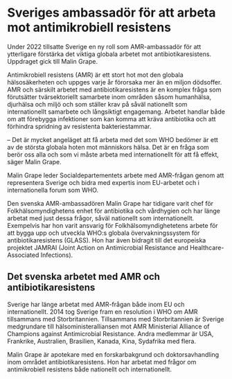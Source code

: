 # Sveriges ambassadör för att arbeta mot antimikrobiell resistens

Under 2022 tillsatte Sverige en ny roll som AMR\-ambassadör för att ytterligare förstärka det viktiga globala arbetet mot antibiotikaresistens. Uppdraget gick till Malin Grape.


Antimikrobiell resistens (AMR) är ett stort hot mot den globala hälsosäkerheten och uppges varje år förorsaka mer än en miljon dödsoffer. AMR och särskilt arbetet med antibiotikaresistens är en komplex fråga som förutsätter tvärsektoriellt samarbete inom områden såsom humanhälsa, djurhälsa och miljö och som ställer krav på såväl nationellt som internationellt samarbete och långsiktigt engagemang. Arbetet handlar både om att förebygga infektioner som kan komma att kräva antibiotika och att förhindra spridning av resistenta bakteriestammar.

– Det är mycket angeläget att få arbeta med det som WHO bedömer är ett av de största globala hoten mot människors hälsa. Det är en fråga som berör oss alla och som vi måste arbeta med internationellt för att få effekt, säger Malin Grape.

Malin Grape leder Socialdepartementets arbete med AMR\-frågan genom att representera Sverige och bidra med expertis inom EU\-arbetet och i internationella forum som WHO.

Den svenska AMR\-ambassadören Malin Grape har tidigare varit chef för Folkhälsomyndighetens enhet för antibiotika och vårdhygien och har länge arbetat med just dessa frågor, såväl nationellt som internationellt. Exempelvis har hon varit ansvarig för Folkhälsomyndighetetens arbete för att bygga upp och utveckla WHO:s globala övervakningssystem för antibiotikaresistens (GLASS). Hon har även bidragit till det europeiska projektet JAMRAI (Joint Action on Antimicrobial Resistance and Healthcare\-Associated Infections).

## Det svenska arbetet med AMR och antibiotikaresistens

Sverige har länge arbetat med AMR\-frågan både inom EU och internationellt. 2014 tog Sverige fram en resolution i WHO om AMR tillsammans med Storbritannien. Tillsammans med Storbritannien är Sverige medgrundare till hälsoministeralliansen mot AMR Ministerial Alliance of Champions against Antimicrobial Resistance. Andra medlemmar är USA, Frankrike, Australien, Brasilien, Kanada, Kina, Sydafrika med flera.

Malin Grape är apotekare med en forskarbakgrund och doktorsavhandling inom området antibiotikaresistens. Hon har arbetat med frågor om antimikrobiell resistens både nationellt och internationellt.
